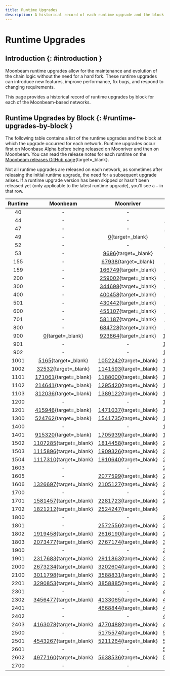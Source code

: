 ```yaml
---
title: Runtime Upgrades
description: A historical record of each runtime upgrade and the block at which the runtime was executed for Moonbeam, Moonriver, and the Moonbase Alpha TestNet.
---
```


# Runtime Upgrades

## Introduction {: #introduction }

Moonbeam runtime upgrades allow for the maintenance and evolution of the chain logic without the need for a hard fork. These runtime upgrades can introduce new features, improve performance, fix bugs, and respond to changing requirements.

This page provides a historical record of runtime upgrades by block for each of the Moonbeam-based networks.

## Runtime Upgrades by Block {: #runtime-upgrades-by-block }

The following table contains a list of the runtime upgrades and the block at which the upgrade occurred for each network. Runtime upgrades occur first on Moonbase Alpha before being released on Moonriver and then on Moonbeam. You can read the release notes for each runtime on the [Moonbeam releases GitHub page](https://github.com/moonbeam-foundation/moonbeam/releases){target=_blank}.

Not all runtime upgrades are released on each network, as sometimes after releasing the initial runtime upgrade, the need for a subsequent upgrade arises. If a runtime upgrade version has been skipped or hasn't been released yet (only applicable to the latest runtime upgrade), you'll see a `-` in that row.

| Runtime |                              Moonbeam                               |                              Moonriver                               |                           Moonbase Alpha                            |
|:-------:|:-------------------------------------------------------------------:|:--------------------------------------------------------------------:|:-------------------------------------------------------------------:|
|   40    |                                  -                                  |                                  -                                   |       [0](https://moonbase.subscan.io/block/0){target=_blank}       |
|   44    |                                  -                                  |                                  -                                   |  [142863](https://moonbase.subscan.io/block/142863){target=_blank}  |
|   47    |                                  -                                  |                                  -                                   |  [209144](https://moonbase.subscan.io/block/209144){target=_blank}  |
|   49    |                                  -                                  |       [0](https://moonriver.subscan.io/block/0){target=_blank}       |                                  -                                  |
|   52    |                                  -                                  |                                  -                                   |  [238827](https://moonbase.subscan.io/block/238827){target=_blank}  |
|   53    |                                  -                                  |    [9696](https://moonriver.subscan.io/block/9696){target=_blank}    |                                  -                                  |
|   155   |                                  -                                  |   [67938](https://moonriver.subscan.io/block/67938){target=_blank}   |  [278703](https://moonbase.subscan.io/block/278703){target=_blank}  |
|   159   |                                  -                                  |  [166749](https://moonriver.subscan.io/block/166749){target=_blank}  |  [383465](https://moonbase.subscan.io/block/383465){target=_blank}  |
|   200   |                                  -                                  |  [259002](https://moonriver.subscan.io/block/259002){target=_blank}  |  [457614](https://moonbase.subscan.io/block/457614){target=_blank}  |
|   300   |                                  -                                  |  [344698](https://moonriver.subscan.io/block/344698){target=_blank}  |  [485543](https://moonbase.subscan.io/block/485543){target=_blank}  |
|   400   |                                  -                                  |  [400458](https://moonriver.subscan.io/block/400458){target=_blank}  |  [610935](https://moonbase.subscan.io/block/610935){target=_blank}  |
|   501   |                                  -                                  |  [430442](https://moonriver.subscan.io/block/430442){target=_blank}  |  [653692](https://moonbase.subscan.io/block/653692){target=_blank}  |
|   600   |                                  -                                  |  [455107](https://moonriver.subscan.io/block/455107){target=_blank}  |  [675176](https://moonbase.subscan.io/block/675176){target=_blank}  |
|   701   |                                  -                                  |  [581187](https://moonriver.subscan.io/block/581187){target=_blank}  |  [797200](https://moonbase.subscan.io/block/797200){target=_blank}  |
|   800   |                                  -                                  |  [684728](https://moonriver.subscan.io/block/684728){target=_blank}  |  [915684](https://moonbase.subscan.io/block/915684){target=_blank}  |
|   900   |       [0](https://moonbeam.subscan.io/block/0){target=_blank}       |  [923864](https://moonriver.subscan.io/block/923864){target=_blank}  | [1075626](https://moonbase.subscan.io/block/1075626){target=_blank} |
|   901   |                                  -                                  |                                  -                                   | [1130271](https://moonbase.subscan.io/block/1130271){target=_blank} |
|   902   |                                  -                                  |                                  -                                   | [1175311](https://moonbase.subscan.io/block/1175311){target=_blank} |
|  1001   |    [5165](https://moonbeam.subscan.io/block/5165){target=_blank}    | [1052242](https://moonriver.subscan.io/block/1052242){target=_blank} | [1285916](https://moonbase.subscan.io/block/1285916){target=_blank} |
|  1002   |   [32532](https://moonbeam.subscan.io/block/32532){target=_blank}   | [1141593](https://moonriver.subscan.io/block/1141593){target=_blank} | [1396972](https://moonbase.subscan.io/block/1396972){target=_blank} |
|  1101   |  [171061](https://moonbeam.subscan.io/block/171061){target=_blank}  | [1188000](https://moonriver.subscan.io/block/1188000){target=_blank} | [1426319](https://moonbase.subscan.io/block/1426319){target=_blank} |
|  1102   |  [214641](https://moonbeam.subscan.io/block/214641){target=_blank}  | [1295420](https://moonriver.subscan.io/block/1295420){target=_blank} | [1517440](https://moonbase.subscan.io/block/1517440){target=_blank} |
|  1103   |  [312036](https://moonbeam.subscan.io/block/312036){target=_blank}  | [1389122](https://moonriver.subscan.io/block/1389122){target=_blank} | [1591913](https://moonbase.subscan.io/block/1591913){target=_blank} |
|  1200   |                                  -                                  |                                  -                                   | [1648994](https://moonbase.subscan.io/block/1648994){target=_blank} |
|  1201   |  [415946](https://moonbeam.subscan.io/block/415946){target=_blank}  | [1471037](https://moonriver.subscan.io/block/1471037){target=_blank} | [1679619](https://moonbase.subscan.io/block/1679619){target=_blank} |
|  1300   |  [524762](https://moonbeam.subscan.io/block/524762){target=_blank}  | [1541735](https://moonriver.subscan.io/block/1541735){target=_blank} | [1761128](https://moonbase.subscan.io/block/1761128){target=_blank} |
|  1400   |                                  -                                  |                                  -                                   | [1962557](https://moonbase.subscan.io/block/1962557){target=_blank} |
|  1401   |  [915320](https://moonbeam.subscan.io/block/915320){target=_blank}  | [1705939](https://moonriver.subscan.io/block/1705939){target=_blank} | [1967358](https://moonbase.subscan.io/block/1967358){target=_blank} |
|  1502   | [1107285](https://moonbeam.subscan.io/block/1107285){target=_blank} | [1814458](https://moonriver.subscan.io/block/1814458){target=_blank} | [2112058](https://moonbase.subscan.io/block/2112058){target=_blank} |
|  1503   | [1115896](https://moonbeam.subscan.io/block/1115896){target=_blank} | [1909326](https://moonriver.subscan.io/block/1909326){target=_blank} | [2220736](https://moonbase.subscan.io/block/2220736){target=_blank} |
|  1504   | [1117310](https://moonbeam.subscan.io/block/1117310){target=_blank} | [1910640](https://moonriver.subscan.io/block/1910640){target=_blank} | [2221773](https://moonbase.subscan.io/block/2221773){target=_blank} |
|  1603   |                                  -                                  |                                  -                                   | [2285347](https://moonbase.subscan.io/block/2285347){target=_blank} |
|  1605   |                                  -                                  | [2077599](https://moonriver.subscan.io/block/2077599){target=_blank} | [2318567](https://moonbase.subscan.io/block/2318567){target=_blank} |
|  1606   | [1326697](https://moonbeam.subscan.io/block/1326697){target=_blank} | [2105127](https://moonriver.subscan.io/block/2105127){target=_blank} | [2379759](https://moonbase.subscan.io/block/2379759){target=_blank} |
|  1700   |                                  -                                  |                                  -                                   | [2529736](https://moonbase.subscan.io/block/2529736){target=_blank} |
|  1701   | [1581457](https://moonbeam.subscan.io/block/1581457){target=_blank} | [2281723](https://moonriver.subscan.io/block/2281723){target=_blank} | [2534200](https://moonbase.subscan.io/block/2534200){target=_blank} |
|  1702   | [1821212](https://moonbeam.subscan.io/block/1821212){target=_blank} | [2524247](https://moonriver.subscan.io/block/2524247){target=_blank} |                                  -                                  |
|  1800   |                                  -                                  |                                  -                                   | [2748786](https://moonbase.subscan.io/block/2748786){target=_blank} |
|  1801   |                                  -                                  | [2572556](https://moonriver.subscan.io/block/2572556){target=_blank} | [2830542](https://moonbase.subscan.io/block/2830542){target=_blank} |
|  1802   | [1919458](https://moonbeam.subscan.io/block/1919458){target=_blank} | [2616190](https://moonriver.subscan.io/block/2616190){target=_blank} | [2879403](https://moonbase.subscan.io/block/2879403){target=_blank} |
|  1803   | [2073477](https://moonbeam.subscan.io/block/2073477){target=_blank} | [2767174](https://moonriver.subscan.io/block/2767174){target=_blank} | [3004714](https://moonbase.subscan.io/block/3004714){target=_blank} |
|  1900   |                                  -                                  |                                  -                                   | [3069635](https://moonbase.subscan.io/block/3069635){target=_blank} |
|  1901   | [2317683](https://moonbeam.subscan.io/block/2317683){target=_blank} | [2911863](https://moonriver.subscan.io/block/2911863){target=_blank} | [3073562](https://moonbase.subscan.io/block/3073562){target=_blank} |
|  2000   | [2673234](https://moonbeam.subscan.io/block/2673234){target=_blank} | [3202604](https://moonriver.subscan.io/block/3202604){target=_blank} | [3310369](https://moonbase.subscan.io/block/3310369){target=_blank} |
|  2100   | [3011798](https://moonbeam.subscan.io/block/3011798){target=_blank} | [3588831](https://moonriver.subscan.io/block/3588831){target=_blank} | [3609708](https://moonbase.subscan.io/block/3609708){target=_blank} |
|  2201   | [3290853](https://moonbeam.subscan.io/block/3290853){target=_blank} | [3858885](https://moonriver.subscan.io/block/3858885){target=_blank} | [3842850](https://moonbase.subscan.io/block/3842850){target=_blank} |
|  2301   |                                  -                                  |                                  -                                   | [4172407](https://moonbase.subscan.io/block/4172407){target=_blank} |
|  2302   | [3456477](https://moonbeam.subscan.io/block/3456477){target=_blank} | [4133065](https://moonriver.subscan.io/block/4133065){target=_blank} | [4193323](https://moonbase.subscan.io/block/4193323){target=_blank} |
|  2401   |                                  -                                  | [4668844](https://moonriver.subscan.io/block/4668844){target=_blank} | [4591616](https://moonbase.subscan.io/block/4591616){target=_blank} |
|  2402   |                                  -                                  |                                  -                                   | [4772817](https://moonbase.subscan.io/block/4772817){target=_blank} |
|  2403   | [4163078](https://moonbeam.subscan.io/block/4163078){target=_blank} | [4770488](https://moonriver.subscan.io/block/4770488){target=_blank} | [4804425](https://moonbase.subscan.io/block/4804425){target=_blank} |
|  2500   |                                  -                                  | [5175574](https://moonriver.subscan.io/block/5175574){target=_blank} | [5053547](https://moonbase.subscan.io/block/5053547){target=_blank} |
|  2501   | [4543267](https://moonbeam.subscan.io/block/4543267){target=_blank} | [5211264](https://moonriver.subscan.io/block/5211264){target=_blank} | [5194594](https://moonbase.subscan.io/block/5194594){target=_blank} |
|  2601   |                                  -                                  |                                  -                                   | [5474345](https://moonbase.subscan.io/block/5474345){target=_blank} |
|  2602   | [4977160](https://moonbeam.subscan.io/block/4977160){target=_blank} | [5638536](https://moonriver.subscan.io/block/5638536){target=_blank} | [5576588](https://moonbase.subscan.io/block/5576588){target=_blank} |
|  2700   |                                  -                                  |                                  -                                   |    [TODO](https://moonbase.subscan.io/block/TODO){target=_blank}    |
